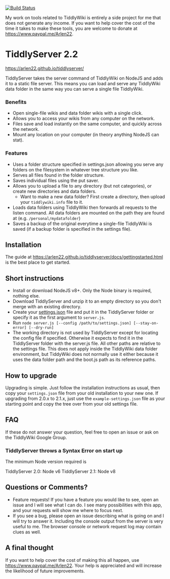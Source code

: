 [![Build Status](https://travis-ci.org/someguynamedmatt/TiddlyServer.svg?branch=master)](https://travis-ci.org/someguynamedmatt/TiddlyServer)

My work on tools related to TiddlyWiki is entirely a side project for me that does not generate any income. If you want to help cover the cost of the time it takes to make these tools, you are welcome to donate at https://www.paypal.me/Arlen22.

# TiddlyServer 2.2

https://arlen22.github.io/tiddlyserver/

TiddlyServer takes the server command of TiddlyWiki on NodeJS and adds it to a static file server. This means you can load and serve any TiddlyWiki data folder in the same way you can serve a single file TiddlyWiki.

### Benefits

- Open single-file wikis and data folder wikis with a single click.
- Allows you to access your wikis from any computer on the network.
- Files save and load instantly on the same computer, and quickly across the network.
- Mount any location on your computer (in theory anything NodeJS can stat).

### Features

- Uses a folder structure specified in settings.json allowing you serve any folders on the filesystem in whatever tree structure you like.
- Serves all files found in the folder structure.
- Saves individual files using the put saver.
- Allows you to upload a file to any directory (but not categories), or create new directories and data folders.
  - Want to make a new data folder? First create a directory, then upload your `tiddlywiki.info` file to it.
- Loads data folders using TiddlyWiki then forwards all requests to the listen command. All data folders are mounted on the path they are found at (e.g. `/personal/mydatafolder`)
- Saves a backup of the original everytime a single-file TiddlyWiki is saved (if a backup folder is specified in the settings file).

## Installation

The guide at https://arlen22.github.io/tiddlyserver/docs/gettingstarted.html is the best place to get started.

## Short instructions

- Install or download NodeJS v8+. Only the Node binary is required, nothing else.
- Download TiddlyServer and unzip it to an empty directory so you don't merge with an existing directory.
- Create your [settings.json](https://arlen22.github.io/tiddlyserver/docs/settingsjson) file and put it in the TiddlyServer folder or specify it as the first argument to `server.js`.
- Run `node server.js [--config /path/to/settings.json] [--stay-on-error] [--dry-run]`
- The working directory is not used by TiddlyServer except for locating the config file if specified. Otherwise it expects to find it in the TiddlyServer folder with the server.js file. All other paths are relative to the settings file. This does not apply inside the TiddlyWiki data folder environment, but TiddyWiki does not normally use it either because it uses the data folder path and the boot.js path as its reference paths.

## How to upgrade

Upgrading is simple. Just follow the installation instructions as usual, then copy your `settings.json` file from your old installation to your new one. If upgrading from 2.0.x to 2.1.x, just use the `example-settings.json` file as your starting point and copy the tree over from your old settings file.

## FAQ

If these do not answer your question, feel free to open an issue or ask on the TiddlyWiki Google Group.

### TiddlyServer throws a Syntax Error on start up

The minimum Node version required is

TiddlyServer 2.0: Node v6
TiddlyServer 2.1: Node v8

## Questions or Comments?

- Feature requests! If you have a feature you would like to see, open an issue and I will see what I can do. I see many possibilities with this app, and your requests will show me where to focus next.
- If you see a bug, please open an issue describing what is going on and I will try to answer it. Including the console output from the server is very useful to me. The browser console or network request log may contain clues as well.

## A final thought

If you want to help cover the cost of making this all happen, use https://www.paypal.me/Arlen22. Your help is appreciated and will increase the likelihood of future improvements.
